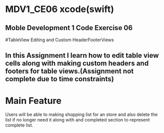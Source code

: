 # MDV1_CE06 xcode(swift)
## Moble Development 1 Code Exercise 06

#TableView Editing and Custom HeaderFooterViews

In this Assignment I learn how to edit table view cells along with making custom headers and footers for table views.(Assignment not complete due to time constraints)
-
# Main Feature 
Users will be able to making shopping list for an store and also delete the list if no longer need it along with and completed section to represent complete list.



